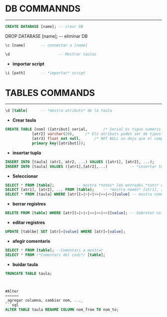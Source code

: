 DB COMMANNDS
============
***
```sql
CREATE DATABASE [name]; -- crear DB
```
DROP DATABASE [name];   -- eliminar DB
```sql
\c [name]		-- connectar a [name]
```
```sql
\d                      -- Mostrar taules
```
* **importar script**
```sql
\i [path]		-- *importar* script
```

TABLES COMMANDS
===============
***
```sql
\d [table]		-- *mostra atributs* de la taula
```
* **Crear taula**
```sql
CREATE TABLE [nom] ([atribut] serial,  		/* Serial és tipus numeric autoincremental 		      */
		    [atr2] varchar(20),		/* Els atributs poden ser de tipus integer, float, varchar... */
		    [atr3] float not null,      /* NOT NULL no deja que el campo quede vacío		      */
		    primary key([atribut]));	
```

* **insertar tupla** 
```sql
INSERT INTO [taula] (atr1, atr2, ...) VALUES ([atr1], [atr2], ...); 	-- *insertar* nova tupla
INSERT INTO [taula] VALUES ([atr1],[atr2],...) 			-- *insertar tupla
```
* **Seleccionar**
```sql
SELECT * FROM [table];			-- mostra *totes* les entrades *tots* els atributs de [taula]
SELECT [atr1], [atr2], ... FROM [table];	-- *mostra només* [atr1], [atr2], ... de totes les tuples de [taula]
SELECT * FROM [taula] WHERE [atr][=|>|<|<=|>=|<>][value] -- mostra nomes els que compleixen la *condició*
```
* **borrar registres**
```sql
DELETE FROM [table] WHERE [atr][=|>|<|<=|>=|<>][value];	-- Sobretot no oblidar *WHERE*
```
* **editar registres**
```sql
UPDATE [tablbe] SET [atr]=[value] WHERE [atr]=[value];
```
* **afegir comentaris**
```sql
SELECT * FROM [table]; --Comentari a mostrar
SELECT * FROM /*Comentari del codi*/ [table];
```
	
				
* **buidar taula**
```sql
TRUNCATE TABLE taula;



#Alter
======
_agregar columna, cambiar nom, ..._
```sql
ALTER TABLE taula RENAME COLUMN nom_from TO nom_to;
```

